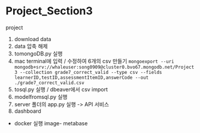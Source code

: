 # Project_Section3
project

1) download data
2) data 압축 해제
3) tomongoDB.py 실행
4) mac terminal에 입력 / 수정하여 6개의 csv 만들기
 `mongoexport --uri mongodb+srv://whaleuser:song0909@cluster0.bvo67.mongodb.net/Project3 --collection grade7_correct_valid --type csv --fields learnerID,testID,assessmentItemID,answerCode --out ./grade7_correct_valid.csv` 
6) tosql.py 실행 / dbeaver에서 csv import
7) modelfromsql.py 실행
8) server 폴더의 app.py 실행 -> API 서비스
9) dashboard 
- docker 실행 image- metabase

